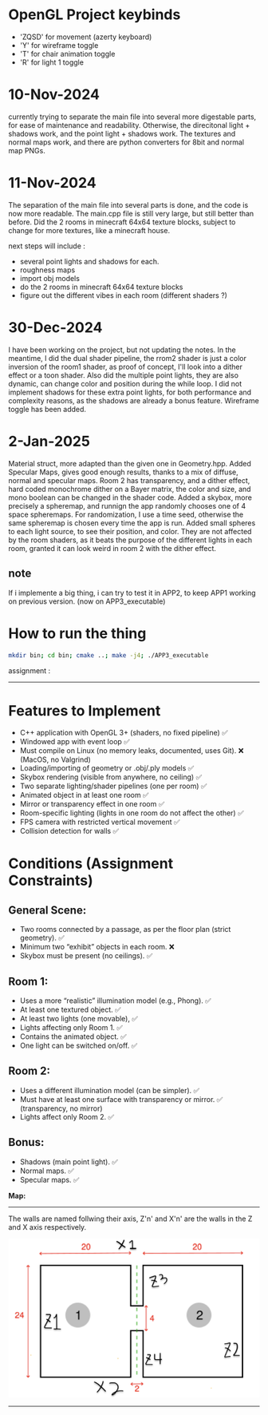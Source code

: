 # OpenGL Project keybinds

 - 'ZQSD' for movement (azerty keyboard)
 - 'Y' for wireframe toggle
 - 'T' for chair animation toggle
 - 'R' for light 1 toggle

# 10-Nov-2024
currently trying to separate the main file into several more digestable parts, for ease of maintenance and readability.
Otherwise, the direcitonal light + shadows work, and the point light + shadows work.
The textures and normal maps work, and there are python converters for 8bit and normal map PNGs.
# 11-Nov-2024
The separation of the main file into several parts is done, and the code is now more readable.
The main.cpp file is still very large, but still better than before. Did the 2 rooms in minecraft 64x64 texture blocks, subject to change for more textures, like a minecraft house.

next steps will include :

 - several point lights and shadows for each.
 - roughness maps
 - import obj models
 - do the 2 rooms in minecraft 64x64 texture blocks
 - figure out the different vibes in each room (different shaders ?)

# 30-Dec-2024
I have been working on the project, but not updating the notes.
In the meantime, I did the dual shader pipeline, the rrom2 shader is just a color inversion of the room1 shader, as proof of concept, I'll look into a dither effect or a toon shader.
Also did the multiple point lights, they are also dynamic, can change color and position during the while loop. I did not implement shadows for these extra point lights, for both performance and complexity reasons, as the shadows are already a bonus feature.
Wireframe toggle has been added.

# 2-Jan-2025
Material struct, more adapted than the given one in Geometry.hpp.
Added Specular Maps, gives good enough results, thanks to a mix of diffuse, normal and specular maps.
Room 2 has transparency, and a dither effect, hard coded monochrome dither on a Bayer matrix, the color and size, and mono boolean can be changed in the shader code.
Added a skybox, more precisely a spheremap, and runnign the app randomly chooses one of 4 space spheremaps.
For randomization, I use a time seed, otherwise the same spheremap is chosen every time the app is run.
Added small spheres to each light source, to see their position, and color. They are not affected by the room shaders, as it beats the purpose of the different lights in each room, granted it can look weird in room 2 with the dither effect. 

## note

If i implemente a big thing, i can try to test it in APP2, to keep APP1 working on previous version. (now on APP3_executable)

# How to run the thing

```bash
mkdir bin; cd bin; cmake ..; make -j4; ./APP3_executable
```

assignment : 

---

# Features to Implement

 - C++ application with OpenGL 3+ (shaders, no fixed pipeline) ✅
 - Windowed app with event loop ✅
 - Must compile on Linux (no memory leaks, documented, uses Git). ❌ (MacOS, no Valgrind)
 - Loading/importing of geometry or .obj/.ply models ✅
 - Skybox rendering (visible from anywhere, no ceiling) ✅
 - Two separate lighting/shader pipelines (one per room) ✅
 - Animated object in at least one room ✅
 - Mirror or transparency effect in one room ✅
 - Room-specific lighting (lights in one room do not affect the other) ✅ 
 - FPS camera with restricted vertical movement ✅
 - Collision detection for walls ✅

# Conditions (Assignment Constraints)

## General Scene:

 - Two rooms connected by a passage, as per the floor plan (strict geometry). ✅
 - Minimum two “exhibit” objects in each room. ❌
 - Skybox must be present (no ceilings). ✅

## Room 1:

 - Uses a more “realistic” illumination model (e.g., Phong). ✅
 - At least one textured object. ✅
 - At least two lights (one movable), ✅
 - Lights affecting only Room 1. ✅
 - Contains the animated object. ✅
 - One light can be switched on/off. ✅

## Room 2:

 - Uses a different illumination model (can be simpler). ✅
 - Must have at least one surface with transparency or mirror. ✅ (transparency, no mirror)
 - Lights affect only Room 2. ✅

## Bonus:

 - Shadows (main point light). ✅
 - Normal maps. ✅
 - Specular maps. ✅

**Map:**

---

The walls are named follwing their axis, Z'n' and X'n' are the walls in the Z and X axis respectively.

![Room Structure](assets/images/Room_Structure.png)

---